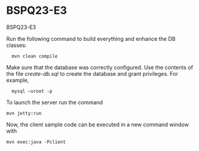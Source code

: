 # BSPQ23-E3
BSPQ23-E3

Run the following command to build everything and enhance the DB classes:

      mvn clean compile

Make sure that the database was correctly configured. Use the contents of the file *create-db.sql* to create the database and grant privileges. For example,

      mysql –uroot -p 

To launch the server run the command

    mvn jetty:run

Now, the client sample code can be executed in a new command window with

    mvn exec:java -Pclient
